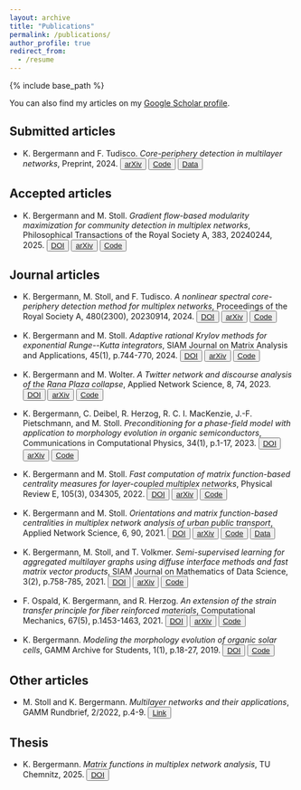 ```yaml
---
layout: archive
title: "Publications"
permalink: /publications/
author_profile: true
redirect_from:
  - /resume
---
```


{% include base_path %}

You can also find my articles on my [Google Scholar profile](https://scholar.google.com/citations?user=mMnM5BwAAAAJ).

## Submitted articles

  * K. Bergermann and F. Tudisco.
    *Core-periphery detection in multilayer networks*,
    Preprint, 2024.
    <button type="button">[arXiv](https://arxiv.org/abs/2412.04179)</button> <button type="button">[Code](https://github.com/COMPiLELab/MLCP)</button> <button type="button">[Data](https://zenodo.org/records/14231870)</button>

## Accepted articles

  * K. Bergermann and M. Stoll.
    *Gradient flow-based modularity maximization for community detection in multiplex networks*,
    Philosophical Transactions of the Royal Society A, 383, 20240244, 2025.
    <button type="button">[DOI](https://doi.org/10.1098/rsta.2024.0244)</button> <button type="button">[arXiv](https://arxiv.org/abs/2408.15003)</button> <button type="button">[Code](https://github.com/COMPiLELab/MLCP)</button>

## Journal articles

  * K. Bergermann, M. Stoll, and F. Tudisco.
    *A nonlinear spectral core-periphery detection method for multiplex networks*,
    Proceedings of the Royal Society A, 480(2300), 20230914, 2024.
    <button type="button">[DOI](https://doi.org/10.1098/rspa.2023.0914)</button> <button type="button">[arXiv](https://arxiv.org/abs/2310.19697)</button> <button type="button">[Code](https://github.com/COMPiLELab/MPNSM)</button>

  * K. Bergermann and M. Stoll.
    *Adaptive rational Krylov methods for exponential Runge--Kutta integrators*,
    SIAM Journal on Matrix Analysis and Applications, 45(1), p.744-770, 2024.
    <button type="button">[DOI](https://doi.org/10.1137/23M1559439)</button> <button type="button">[arXiv](https://arxiv.org/abs/2303.09482)</button> <button type="button">[Code](https://github.com/KBergermann/rk2expint)</button>

  * K. Bergermann and M. Wolter.
    *A Twitter network and discourse analysis of the Rana Plaza collapse*,
    Applied Network Science, 8, 74, 2023.
    <button type="button">[DOI](https://doi.org/10.1007/s41109-023-00587-y)</button> <button type="button">[arXiv](https://arxiv.org/abs/2304.14706)</button> <button type="button">[Code](https://github.com/KBergermann/Twitter-Rana-Plaza)</button>

  * K. Bergermann, C. Deibel, R. Herzog, R. C. I. MacKenzie, J.-F. Pietschmann, and M. Stoll.
    *Preconditioning for a phase-field model with application to morphology evolution in organic semiconductors*,
    Communications in Computational Physics, 34(1), p.1-17, 2023.
    <button type="button">[DOI](https://doi.org/10.4208/cicp.OA-2022-0115)</button> <button type="button">[arXiv](https://arxiv.org/abs/2204.03575)</button> <button type="button">[Code](https://github.com/KBergermann/Precond-Cahn-Hilliard-OSC)</button>

  * K. Bergermann and M. Stoll.
    *Fast computation of matrix function-based centrality measures for layer-coupled multiplex networks*,
    Physical Review E, 105(3), 034305, 2022.
    <button type="button">[DOI](https://doi.org/10.1103/PhysRevE.105.034305)</button> <button type="button">[arXiv](https://arxiv.org/abs/2104.14368)</button> <button type="button">[Code](https://github.com/KBergermann/Multiplex-matrix-function-centralities)</button>

  * K. Bergermann and M. Stoll.
    *Orientations and matrix function-based centralities in multiplex network analysis of urban public transport*,
    Applied Network Science, 6, 90, 2021.
    <button type="button">[DOI](https://doi.org/10.1007/s41109-021-00429-9)</button> <button type="button">[arXiv](https://arxiv.org/abs/2107.12695)</button> <button type="button">[Code](https://github.com/KBergermann/Urban-multiplex-networks)</button> <button type="button">[Data](https://www.tu-chemnitz.de/mathematik/wire/pubs/gtfsdata.tar.gz)</button>

  * K. Bergermann, M. Stoll, and T. Volkmer.
    *Semi-supervised learning for aggregated multilayer graphs using diffuse interface methods and fast matrix vector products*,
    SIAM Journal on Mathematics of Data Science, 3(2), p.758-785, 2021.
    <button type="button">[DOI](https://doi.org/10.1137/20M1352028)</button> <button type="button">[arXiv](https://arxiv.org/abs/2007.05239)</button> <button type="button">[Code](https://github.com/KBergermann/MultilayerSSL)</button>

  * F. Ospald, K. Bergermann, and R. Herzog.
    *An extension of the strain transfer principle for fiber reinforced materials*,
    Computational Mechanics, 67(5), p.1453-1463, 2021.
    <button type="button">[DOI](http://dx.doi.org/10.1007/s00466-021-01997-4)</button> <button type="button">[arXiv](https://arxiv.org/abs/2010.05857)</button> <button type="button">[Code](https://github.com/fospald/strain-transfer-principle)</button>

  * K. Bergermann.
    *Modeling the morphology evolution of organic solar cells*,
    GAMM Archive for Students, 1(1), p.18-27, 2019.
    <button type="button">[DOI](https://doi.org/10.14464/gammas.v1i1.419)</button> <button type="button">[Code](https://zenodo.org/record/3228202#.YBKekNYo_M0)</button>

## Other articles

  * M. Stoll and K. Bergermann.
    *Multilayer networks and their applications*,
    GAMM Rundbrief, 2/2022, p.4-9.
    <button type="button">[Link](https://www.gamm-ev.de/wp-content/uploads/2022/12/Gamm2022_2web.pdf)</button>
    
## Thesis

  * K. Bergermann.
    *Matrix functions in multiplex network analysis*,
    TU Chemnitz, 2025.
    <button type="button">[DOI](https://doi.org/10.60687/2025-0055)</button>

